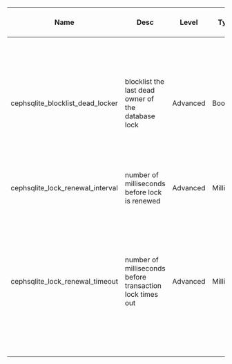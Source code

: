 | Name | Desc | Level | Type | non-Daemon Default | Daemon Default | Min | Max | Valid Values | verbatim | See also | Flags | Services | Validator | Long Desc | Tags |
| --- | --- | --- | --- | --- | --- | --- | --- | --- | --- | --- | --- | --- | --- | --- | --- |
| <span id="SP_cephsqlite_blocklist_dead_locker">cephsqlite_blocklist_dead_locker</span> |  blocklist the last dead owner of the database lock | Advanced | Bool | True |  |  |  |  |  |  |  |  |  | Require that the Ceph SQLite VFS blocklist the last dead owner of the database when cleanup was incomplete. DO NOT CHANGE THIS UNLESS YOU UNDERSTAND THE RAMIFICATIONS. CORRUPTION MAY RESULT. | client |
| <span id="SP_cephsqlite_lock_renewal_interval">cephsqlite_lock_renewal_interval</span> |  number of milliseconds before lock is renewed | Advanced | Millisecs | 2000 |  | 100 |  |  |  | [[cephsqlite_lock_renewal_timeout](/global/cephsqlite.md#SP_cephsqlite_lock_renewal_timeout)] |  |  |  |  | client |
| <span id="SP_cephsqlite_lock_renewal_timeout">cephsqlite_lock_renewal_timeout</span> |  number of milliseconds before transaction lock times out | Advanced | Millisecs | 30000 |  | 100 |  |  |  | [[cephsqlite_lock_renewal_interval](/global/cephsqlite.md#SP_cephsqlite_lock_renewal_interval)] |  |  |  | The amount of time before a running libcephsqlite VFS connection has to renew a lock on the database before the lock is automatically lost. If the lock is lost, the VFS will abort the process to prevent database corruption. | client |
